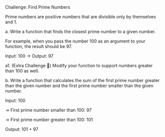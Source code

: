 Challenge: Find Prime Numbers

Prime numbers are positive numbers that are divisible only by themselves and 1.

a. Write a function that finds the closest prime number to a given number.

For example, when you pass the number 100 as an argument to your function, the result should be 97.

Input: 100 -> Output: 97

a1. (Extra Challenge 💪) Modify your function to support numbers greater than 100 as well.

b. Write a function that calculates the sum of the first prime number greater than the given number and the first prime number smaller than the given number.

Input: 100

-> First prime number smaller than 100: 97

-> First prime number greater than 100: 101

Output: 101 + 97
